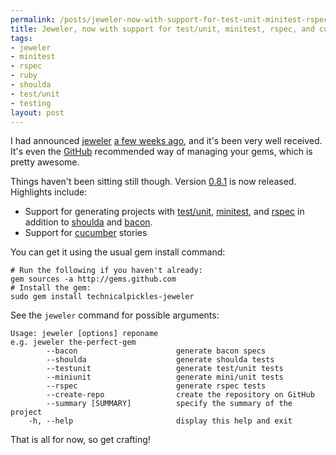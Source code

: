 ```yaml
--- 
permalink: /posts/jeweler-now-with-support-for-test-unit-minitest-rspec-and-cucumber.html
title: Jeweler, now with support for test/unit, minitest, rspec, and cucumber
tags: 
- jeweler
- minitest
- rspec
- ruby
- shoulda
- test/unit
- testing
layout: post
---
```

I had announced [jeweler](http://github.com/technicalpickles/jeweler) [a few weeks ago](http://technicalpickles.com/posts/craft-the-perfect-gem-with-jeweler), and it's been very well received. It's even the [GitHub](http://github.com) recommended way of managing your gems, which is pretty awesome.

Things haven't been sitting still though. Version [0.8.1](http://github.com/technicalpickles/jeweler/tree/v0.8.1) is now released. Highlights include:

 * Support for generating projects with [test/unit](http://www.ruby-doc.org/stdlib/libdoc/test/unit/rdoc/classes/Test/Unit.html), [minitest](http://blog.zenspider.com/minitest/), and [rspec](http://rspec.info/) in addition to [shoulda](http://github.com/thoughtbot/shoulda) and [bacon](http://github.com/chneukirchen/bacon/).
 * Support for [cucumber](http://cukes.info/) stories
 
You can get it using the usual gem install command:

    # Run the following if you haven't already:
    gem sources -a http://gems.github.com
    # Install the gem:
    sudo gem install technicalpickles-jeweler
    
See the `jeweler` command for possible arguments:

    Usage: jeweler [options] reponame
    e.g. jeweler the-perfect-gem
            --bacon                      generate bacon specs
            --shoulda                    generate shoulda tests
            --testunit                   generate test/unit tests
            --miniunit                   generate mini/unit tests
            --rspec                      generate rspec tests
            --create-repo                create the repository on GitHub
            --summary [SUMMARY]          specify the summary of the project
        -h, --help                       display this help and exit
 
That is all for now, so get crafting!